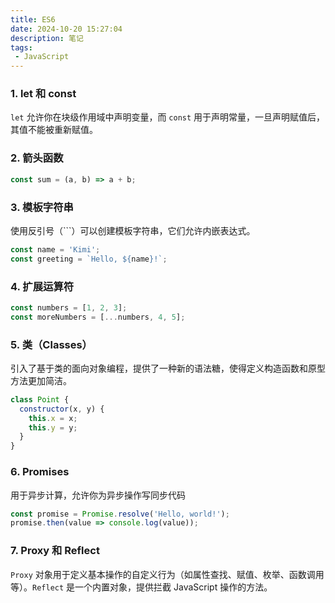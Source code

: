 ```yaml
---
title: ES6
date: 2024-10-20 15:27:04
description: 笔记
tags:
 - JavaScript
---
```




### 1. let 和 const

`let` 允许你在块级作用域中声明变量，而 `const` 用于声明常量，一旦声明赋值后，其值不能被重新赋值。

### 2. 箭头函数

```js
const sum = (a, b) => a + b;
```

### 3. 模板字符串

使用反引号（```）可以创建模板字符串，它们允许内嵌表达式。

```js
const name = 'Kimi';
const greeting = `Hello, ${name}!`;
```

### 4. 扩展运算符

```javascript
const numbers = [1, 2, 3];
const moreNumbers = [...numbers, 4, 5];
```

### 5. 类（Classes）

引入了基于类的面向对象编程，提供了一种新的语法糖，使得定义构造函数和原型方法更加简洁。

```javascript
class Point {
  constructor(x, y) {
    this.x = x;
    this.y = y;
  }
}
```

### 6. Promises

用于异步计算，允许你为异步操作写同步代码

```javascript
const promise = Promise.resolve('Hello, world!');
promise.then(value => console.log(value));
```

### 7. Proxy 和 Reflect

`Proxy` 对象用于定义基本操作的自定义行为（如属性查找、赋值、枚举、函数调用等）。`Reflect` 是一个内置对象，提供拦截 JavaScript 操作的方法。

